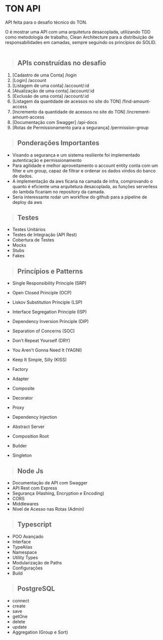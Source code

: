 # **TON API**

API feita para o desafio técnico do TON.

O é mostrar uma API com uma arquitetura desacoplada, utilizando TDD como metodologia de trabalho, Clean Architecture para a distribuição de responsabilidades em camadas, sempre seguindo os princípios do SOLID.
<br /><br />


> ## APIs construídas no desafio

1. [Cadastro de uma Conta] /login
2. [Login] /account
3. [Listagem de uma conta] /account/:id
4. [Atualização de uma conta] /account/:id
5. [Exclusão de uma conta] /account/:id
6. [Listagem da quantidade de acessos no site do TON] /find-amount-access
7. [Incremento da quantidade de acessos no site do TON] /increment-amount-access
8. [Documentação com Swagger] /api-docs 
9. [Rotas de Permissionamento para a segurança] /permission-group


> ## Ponderações Importantes
 * Visando a segurança e um sistema resiliente foi implementado autenticação e permissionamento
 * Para agilidade e melhor aproveitamento o account entity conta com um filter e um group, capaz de filtrar e ordenar os dados vindos do banco de dados.
 * A implementação da aws ficaria na camada de infra, comprovando o quanto é eficiente uma arquitetura desacoplada, as funções serverless do lambda ficariam no repository da camada.
 * Seria interessante rodar um workflow do github para a pipeline de deploy da aws

> ## Testes

* Testes Unitários
* Testes de Integração (API Rest)
* Cobertura de Testes
* Mocks
* Stubs
* Fakes
> ## Princípios e Patterns

* Single Responsibility Principle (SRP)
* Open Closed Principle (OCP)
* Liskov Substitution Principle (LSP)
* Interface Segregation Principle (ISP)
* Dependency Inversion Principle (DIP)
* Separation of Concerns (SOC)
* Don't Repeat Yourself (DRY)
* You Aren't Gonna Need It (YAGNI)
* Keep It Simple, Silly (KISS)

* Factory
* Adapter
* Composite
* Decorator
* Proxy
* Dependency Injection
* Abstract Server
* Composition Root
* Builder
* Singleton
> ## Node Js

* Documentação de API com Swagger
* API Rest com Express
* Segurança (Hashing, Encryption e Encoding)
* CORS
* Middlewares
* Nível de Acesso nas Rotas (Admin)

> ## Typescript

* POO Avançado
* Interface
* TypeAlias
* Namespace
* Utility Types
* Modularização de Paths
* Configurações
* Build

> ## PostgreSQL

* connect
* create
* save
* getOne
* delete
* update
* Aggregation (Group e Sort)